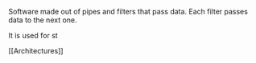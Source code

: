Software made out of pipes and filters that pass data. Each filter passes data to the next one.

It is used for st

[[Architectures]]